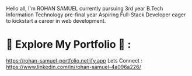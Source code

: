 Hello all, I'm ROHAN SAMUEL currently pursuing 3rd year B.Tech Information Technology pre-final year
Aspiring Full-Stack Developer eager to kickstart a career in web development.

# 🚀 Explore My Portfolio 🎨 : 
https://rohan-samuel-portfolio.netlify.app
Lets Connect : https://www.linkedin.com/in/rohan-samuel-4a096a226/
